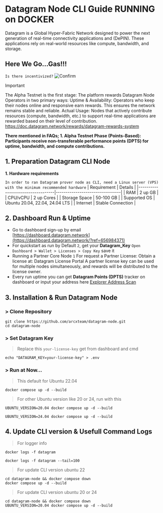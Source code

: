 # Datagram Node CLI Guide RUNNING on DOCKER


Datagram is a Global Hyper-Fabric Network designed to power the next generation of real-time connectivity applications and (DePIN). These applications rely on real-world resources like compute, bandwidth, and storage.

## Here We Go...Gas!!!
`Is there incentivized?` ![Confirm](https://img.shields.io/badge/Confirm-yes-brightgreen)

> [!IMPORTANT]
> The Alpha Testnet is the first stage: The platform rewards Datagram Node Operators in two primary ways: Uptime & Availability: Operators who keep their nodes online and responsive earn rewards. This ensures the network remains stable and reliable. Actual Usage: Nodes that actively contribute resources (compute, bandwidth, etc.) to support real-time applications are rewarded based on their level of contribution. https://doc.datagram.network/rewards/datagram-rewards-system

**There mentioned in FAQs; 1. Alpha Testnet Phase (Points-Based): Participants receive non-transferable performance points (DPTS) for uptime, bandwidth, and compute contributions.**

## 1. Preparation Datagram CLI Node
**1. Hardware requirements** 

`In order to ran Datagram prover node as CLI, need a Linux server (VPS) with the minimum recommended hardware`
| Requirement                       | Details                         |
|-----------------------------------|---------------------------------|
| RAM                               | 2 up GB                         |
| CPU/vCPU                          | 2 up Cores                      |
| Storage Space                     | 50-100 GB                       |
| Supported OS                      | Ubuntu 20.04, 22.04, 24.04 LTS  |
| Internet                          | Stable Connection               |

## 2. Dashboard Run & Uptime

- Go to dashboard sign-up by email [https://dashboard.datagram.network](https://dashboard.datagram.network/?ref=656984371)
- For quickstart as run by Default `2`, get your **Datagram_Key** `Open Dashboard > Wallet > Licenses > Copy Key` save it
- Running a Partner Core Node `1` For request a Partner License: Obtain a license at: Datagram License Portal A partner license key can be used for multiple nodes simultaneously, and rewards will be distributed to the license owner.
- Every run uptime you can get **Datagram Points (DPTS)** tracker on dashboard or input your address here [Explorer Address Scan](https://testnet.datagram.network/address/0x06855eaEeA6212BE3E874577F8D6520B8c459058?tab=index)

## 3. Installation & Run Datagram Node
### > Clone Repository
```
git clone https://github.com/arcxteam/datagram-node.git
cd datagram-node
```

### > Set Datagram Key
> Replace this `your-license-key` get from dashboard and cmd
```
echo "DATAGRAM_KEY=your-license-key" > .env
```
### > Run at Now...
> This default for Ubuntu 22.04

```
docker compose up -d --build
```

> For other Ubuntu version like 20 or 24, run with this

```
UBUNTU_VERSION=20.04 docker compose up -d --build
```
```
UBUNTU_VERSION=24.04 docker compose up -d --build
```
## 4. Update CLI version & Usefull Command Logs
> For logger info
```
docker logs -f datagram
```
```
docker logs -f datagram --tail=100
```
> For update CLI version ubuntu 22
```
cd datagram-node && docker compose down
docker compose up -d --build
```
> For update CLI version ubuntu 20 or 24
```
cd datagram-node && docker compose down
UBUNTU_VERSION=20.04 docker compose up -d --build
```




